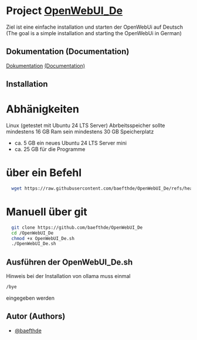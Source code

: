 
# Project [OpenWebUI_De](https://github.com/baefthde/OpenWebUI_De/)

Ziel ist eine einfache installation und starten der OpenWebUi auf Deutsch
(The goal is a simple installation and starting the OpenWebUi in German)

## Dokumentation (Documentation)

[Dokumentation](https://github.com/baefthde/OpenWebUI_De/doc/) [(Documentation)](https://github.com/baefthde/OpenWebUI_De/doc/)

## Installation

# Abhänigkeiten

Linux (getestet mit Ubuntu 24 LTS Server)
Abrbeitsspeicher sollte mindestens 16 GB Ram sein
mindestens 30 GB Speicherplatz 
 - ca. 5 GB ein neues Ubuntu 24 LTS Server mini
 - ca. 25 GB für die Programme

# über ein Befehl

```bash
  wget https://raw.githubusercontent.com/baefthde/OpenWebUI_De/refs/heads/main/install.sh && chmod +x install.sh && ./install.sh
```

# Manuell über git

```bash
  git clone https://github.com/baefthde/OpenWebUI_De
  cd /OpenWebUI_De
  chmod +x OpenWebUI_De.sh
  ./OpenWebUI_De.sh
```
## Ausführen der OpenWebUI_De.sh

Hinweis bei der Installation von ollama muss einmal

```bash
/bye
```
eingegeben werden

## Autor (Authors)

- [@baefthde](https://www.github.com/baefthde)
